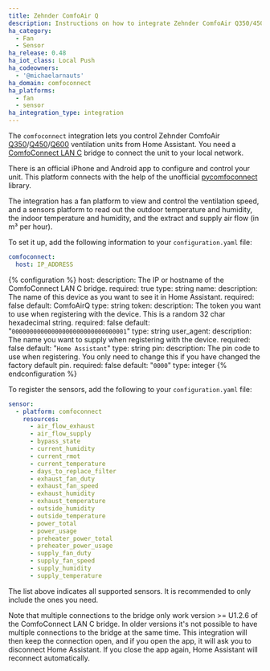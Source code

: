 ```yaml
---
title: Zehnder ComfoAir Q
description: Instructions on how to integrate Zehnder ComfoAir Q350/450/600 ventilation systems into Home Assistant.
ha_category:
  - Fan
  - Sensor
ha_release: 0.48
ha_iot_class: Local Push
ha_codeowners:
  - '@michaelarnauts'
ha_domain: comfoconnect
ha_platforms:
  - fan
  - sensor
ha_integration_type: integration
---
```


The `comfoconnect` integration lets you control Zehnder ComfoAir [Q350](https://products.zehnder-systems.com/en/product/zehnder-comfoair-q350-tr)/[Q450](https://products.zehnder-systems.com/en/product/zehnder-comfoair-q450-tr)/[Q600](https://products.zehnder-systems.com/en/product/zehnder-comfoair-q600-st)
ventilation units from Home Assistant. You need a [ComfoConnect LAN C](https://www.zehnder.co.uk/products-and-systems/comfortable-indoor-ventilation/ms-comfoair-q/ideal-control#node-21233)
bridge to connect the unit to your local network.

There is an official iPhone and Android app to configure and control your unit. This platform connects with the help of
the unofficial [pycomfoconnect](https://github.com/michaelarnauts/comfoconnect) library.

The integration has a fan platform to view and control the ventilation speed, and a sensors platform to read out the outdoor temperature and humidity, the indoor temperature and humidity, and the extract and supply air flow (in m³ per hour).

To set it up, add the following information to your `configuration.yaml` file:

```yaml
comfoconnect:
  host: IP_ADDRESS
```

{% configuration %}
host:
  description: The IP or hostname of the ComfoConnect LAN C bridge.
  required: true
  type: string
name:
  description: The name of this device as you want to see it in Home Assistant.
  required: false
  default: ComfoAirQ
  type: string
token:
  description: The token you want to use when registering with the device. This is a random 32 char hexadecimal string.
  required: false
  default: "`00000000000000000000000000000001`"
  type: string
user_agent:
  description: The name you want to supply when registering with the device.
  required: false
  default: "`Home Assistant`"
  type: string
pin:
  description: The pin code to use when registering. You only need to change this if you have changed the factory default pin.
  required: false
  default: "`0000`"
  type: integer
{% endconfiguration %}

To register the sensors, add the following to your `configuration.yaml` file:

```yaml
sensor:
  - platform: comfoconnect
    resources:
      - air_flow_exhaust
      - air_flow_supply
      - bypass_state
      - current_humidity
      - current_rmot
      - current_temperature
      - days_to_replace_filter
      - exhaust_fan_duty
      - exhaust_fan_speed
      - exhaust_humidity
      - exhaust_temperature
      - outside_humidity
      - outside_temperature
      - power_total
      - power_usage
      - preheater_power_total
      - preheater_power_usage
      - supply_fan_duty
      - supply_fan_speed
      - supply_humidity
      - supply_temperature
```

The list above indicates all supported sensors. It is recommended to only include the ones you need.

<div class='note'>
Note that multiple connections to the bridge only work version >= U1.2.6 of the ComfoConnect LAN C bridge.
In older versions it's not possible to have multiple connections to the bridge at the same time. This integration will then keep the connection open, and if you open the app, it will ask you to disconnect Home Assistant. If you close the app again, Home Assistant will reconnect automatically.
</div>
